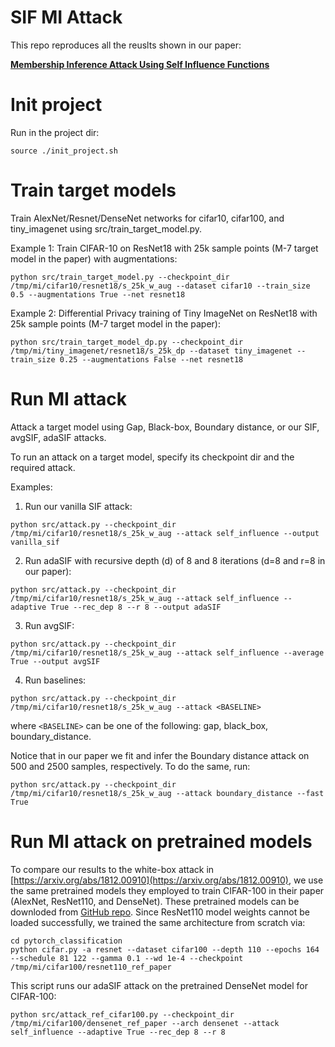 # SIF MI Attack
This repo reproduces all the reuslts shown in our paper:

[**Membership Inference Attack Using Self Influence Functions**]([https://arxiv.org/abs/2205.13680](https://openaccess.thecvf.com/content/WACV2024/papers/Cohen_Membership_Inference_Attack_Using_Self_Influence_Functions_WACV_2024_paper.pdf))

# Init project
Run in the project dir:
```
source ./init_project.sh
```
# Train target models
Train AlexNet/Resnet/DenseNet networks for cifar10, cifar100, and tiny_imagenet using src/train_target_model.py.

Example 1: Train CIFAR-10 on ResNet18 with 25k sample points (M-7 target model in the paper) with augmentations:
```
python src/train_target_model.py --checkpoint_dir /tmp/mi/cifar10/resnet18/s_25k_w_aug --dataset cifar10 --train_size 0.5 --augmentations True --net resnet18
```
Example 2: Differential Privacy training of Tiny ImageNet on ResNet18 with 25k sample points (M-7 target model in the paper):
```
python src/train_target_model_dp.py --checkpoint_dir /tmp/mi/tiny_imagenet/resnet18/s_25k_dp --dataset tiny_imagenet --train_size 0.25 --augmentations False --net resnet18
```

# Run MI attack
Attack a target model using Gap, Black-box, Boundary distance, or our SIF, avgSIF, adaSIF attacks.

To run an attack on a target model, specify its checkpoint dir and the required attack.
    
Examples:

1) Run our vanilla SIF attack:
```
python src/attack.py --checkpoint_dir /tmp/mi/cifar10/resnet18/s_25k_w_aug --attack self_influence --output vanilla_sif
```
2) Run adaSIF with recursive depth (d) of 8 and 8 iterations (d=8 and r=8 in our paper):
```
python src/attack.py --checkpoint_dir /tmp/mi/cifar10/resnet18/s_25k_w_aug --attack self_influence --adaptive True --rec_dep 8 --r 8 --output adaSIF
```    
3) Run avgSIF:
```
python src/attack.py --checkpoint_dir /tmp/mi/cifar10/resnet18/s_25k_w_aug --attack self_influence --average True --output avgSIF
```    
4) Run baselines:
```
python src/attack.py --checkpoint_dir /tmp/mi/cifar10/resnet18/s_25k_w_aug --attack <BASELINE>
```    
where `<BASELINE>` can be one of the following: gap, black_box, boundary_distance.

Notice that in our paper we fit and infer the Boundary distance attack on 500 and 2500 samples, respectively. To do the same, run:
```
python src/attack.py --checkpoint_dir /tmp/mi/cifar10/resnet18/s_25k_w_aug --attack boundary_distance --fast True
```    
# Run MI attack on pretrained models
To compare our results to the white-box attack in [https://arxiv.org/abs/1812.00910](https://arxiv.org/abs/1812.00910), we use the same pretrained models they employed to train CIFAR-100 in their paper (AlexNet, ResNet110, and DenseNet). These pretrained models can be downloded from [GitHub repo](https://github.com/bearpaw/pytorch-classification). Since ResNet110 model weights cannot be loaded successfully, we trained the same architecture from scratch via:
```
cd pytorch_classification
python cifar.py -a resnet --dataset cifar100 --depth 110 --epochs 164 --schedule 81 122 --gamma 0.1 --wd 1e-4 --checkpoint /tmp/mi/cifar100/resnet110_ref_paper
```
This script runs our adaSIF attack on the pretrained DenseNet model for CIFAR-100:
```
python src/attack_ref_cifar100.py --checkpoint_dir /tmp/mi/cifar100/densenet_ref_paper --arch densenet --attack self_influence --adaptive True --rec_dep 8 --r 8
```
